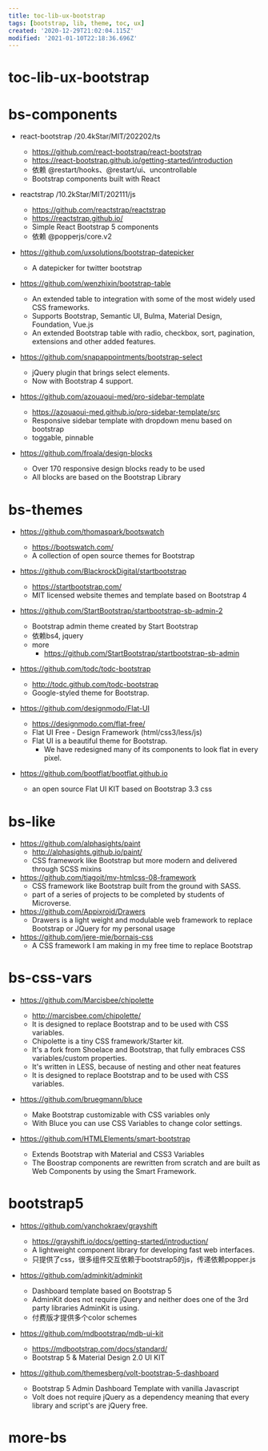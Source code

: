 ```yaml
---
title: toc-lib-ux-bootstrap
tags: [bootstrap, lib, theme, toc, ux]
created: '2020-12-29T21:02:04.115Z'
modified: '2021-01-10T22:18:36.696Z'
---
```


# toc-lib-ux-bootstrap

# bs-components

- react-bootstrap /20.4kStar/MIT/202202/ts
  - https://github.com/react-bootstrap/react-bootstrap
  - https://react-bootstrap.github.io/getting-started/introduction
  - 依赖 @restart/hooks、@restart/ui、uncontrollable
  - Bootstrap components built with React
- reactstrap /10.2kStar/MIT/202111/js
  - https://github.com/reactstrap/reactstrap
  - https://reactstrap.github.io/
  - Simple React Bootstrap 5 components
  - 依赖 @popperjs/core.v2
- https://github.com/uxsolutions/bootstrap-datepicker
  - A datepicker for twitter bootstrap
- https://github.com/wenzhixin/bootstrap-table
  - An extended table to integration with some of the most widely used CSS frameworks. 
  - Supports Bootstrap, Semantic UI, Bulma, Material Design, Foundation, Vue.js
  - An extended Bootstrap table with radio, checkbox, sort, pagination, extensions and other added features.
- https://github.com/snapappointments/bootstrap-select
  - jQuery plugin that brings select elements. 
  - Now with Bootstrap 4 support.
- https://github.com/azouaoui-med/pro-sidebar-template
  - https://azouaoui-med.github.io/pro-sidebar-template/src
  - Responsive sidebar template with dropdown menu based on bootstrap
  - toggable, pinnable

 

- https://github.com/froala/design-blocks
  - Over 170 responsive design blocks ready to be used
  - All blocks are based on the Bootstrap Library
# bs-themes
- https://github.com/thomaspark/bootswatch
  - https://bootswatch.com/
  - A collection of open source themes for Bootstrap
- https://github.com/BlackrockDigital/startbootstrap
  - https://startbootstrap.com/
  -  MIT licensed website themes and template based on Bootstrap 4
- https://github.com/StartBootstrap/startbootstrap-sb-admin-2
  - Bootstrap admin theme created by Start Bootstrap
  - 依赖bs4, jquery
  - more
    - https://github.com/StartBootstrap/startbootstrap-sb-admin
- https://github.com/todc/todc-bootstrap
  - http://todc.github.com/todc-bootstrap
  - Google-styled theme for Bootstrap.

 

- https://github.com/designmodo/Flat-UI
  - https://designmodo.com/flat-free/
  - Flat UI Free - Design Framework (html/css3/less/js)
  - Flat UI is a beautiful theme for Bootstrap. 
    - We have redesigned many of its components to look flat in every pixel.
- https://github.com/bootflat/bootflat.github.io
  - an open source Flat UI KIT based on Bootstrap 3.3 css
# bs-like
- https://github.com/alphasights/paint
  - http://alphasights.github.io/paint/
  - CSS framework like Bootstrap but more modern and delivered through SCSS mixins
- https://github.com/tiagoit/mv-htmlcss-08-framework
  - CSS framework like Bootstrap built from the ground with SASS.
  - part of a series of projects to be completed by students of Microverse.
- https://github.com/Appixroid/Drawers
  - Drawers is a light weight and modulable web framework to replace Bootstrap or JQuery for my personal usage
- https://github.com/jere-mie/bornais-css
  - A CSS framework I am making in my free time to replace Bootstrap
# bs-css-vars
- https://github.com/Marcisbee/chipolette
  - http://marcisbee.com/chipolette/
  - It is designed to replace Bootstrap and to be used with CSS variables.
  - Chipolette is a tiny CSS framework/Starter kit.
  - It's a fork from Shoelace and Bootstrap, that fully embraces CSS variables/custom properties.
  - It's written in LESS, because of nesting and other neat features
  - It is designed to replace Bootstrap and to be used with CSS variables.
- https://github.com/bruegmann/bluce
  - Make Bootstrap customizable with CSS variables only
  - With Bluce you can use CSS Variables to change color settings.

 

- https://github.com/HTMLElements/smart-bootstrap
  - Extends Bootstrap with Material and CSS3 Variables
  - The Boostrap components are rewritten from scratch and are built as Web Components by using the Smart Framework.
# bootstrap5
- https://github.com/yanchokraev/grayshift
  - https://grayshift.io/docs/getting-started/introduction/
  - A lightweight component library for developing fast web interfaces.
  - 只提供了css，很多组件交互依赖于bootstrap5的js，传递依赖popper.js

- https://github.com/adminkit/adminkit
  - Dashboard template based on Bootstrap 5
  - AdminKit does not require jQuery and neither does one of the 3rd party libraries AdminKit is using.
  - 付费版才提供多个color schemes
- https://github.com/mdbootstrap/mdb-ui-kit
  - https://mdbootstrap.com/docs/standard/
  - Bootstrap 5 & Material Design 2.0 UI KIT

- https://github.com/themesberg/volt-bootstrap-5-dashboard
  - Bootstrap 5 Admin Dashboard Template with vanilla Javascript
  - Volt does not require jQuery as a dependency meaning that every library and script's are jQuery free.
# more-bs

